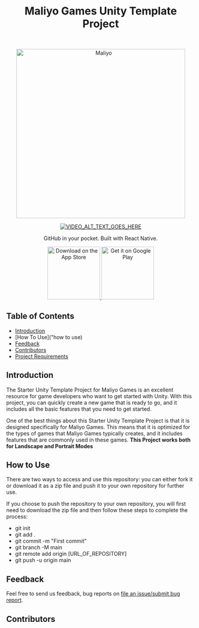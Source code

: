 <h1 align="center"> Maliyo Games Unity Template Project </h1> <br>
<p align="center">
  <a href="https://www.maliyo.com/">
    <img alt="Maliyo" title="Maliyo" src="" width="450">
  </a>
  

</p>
<p align="center">
  <a href="https://www.youtube.com/watch?v=2tkU12_MKtw"><img src="https://img.youtube.com/vi/2tkU12_MKtw/0.jpg" alt="VIDEO_ALT_TEXT_GOES_HERE"></a>
</p>
<p align="center">
  GitHub in your pocket. Built with React Native.
</p>

<p align="center">
  <a href="https://itunes.apple.com/us/app/gitpoint/id1251245162?mt=8">
    <img alt="Download on the App Store" title="App Store" src="http://i.imgur.com/0n2zqHD.png" width="140">
  </a>

  <a href="https://play.google.com/store/apps/details?id=com.gitpoint">
    <img alt="Get it on Google Play" title="Google Play" src="http://i.imgur.com/mtGRPuM.png" width="140">
  </a>
</p>

<!-- START doctoc generated TOC please keep comment here to allow auto update -->
<!-- DON'T EDIT THIS SECTION, INSTEAD RE-RUN doctoc TO UPDATE -->
## Table of Contents

- [Introduction](#introduction)
- [How To Use]("how to use)
- [Feedback](#feedback)
- [Contributors](#contributors)
- [Project Requirements](#project-requirements)


<!-- END doctoc generated TOC please keep comment here to allow auto update -->

## Introduction

The Starter Unity Template Project for Maliyo Games is an excellent resource for game developers who want to get started with Unity. With this project, you can quickly create a new game that is ready to go, and it includes all the basic features that you need to get started.

One of the best things about this Starter Unity Template Project is that it is designed specifically for Maliyo Games. This means that it is optimized for the types of games that Maliyo Games typically creates, and it includes features that are commonly used in these games. 
**This Project works both for Landscape and Portrait Modes**

## How to Use
There are two ways to access and use this repository: you can either fork it or download it as a zip file and push it to your own repository for further use.

If you choose to push the repository to your own repository, you will first need to download the zip file and then follow these steps to complete the process:
* git init
* git add .
* git commit -m "First commit"
* git branch -M main
* git remote add origin [URL_OF_REPOSITORY]
* git push -u origin main


## Feedback
Feel free to send us feedback, bug reports on [file an issue/submit bug report](https://github.com/maliyogames/UnityTemplateProject/issues/new). 



## Contributors



